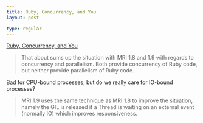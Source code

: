 ```yaml
---
title: Ruby, Concurrency, and You
layout: post

type: regular
---
```


<a href="http://www.engineyard.com/blog/2011/ruby-concurrency-and-you/">Ruby, Concurrency, and You</a>

> That about sums up the situation with MRI 1.8 and 1.9 with regards to concurrency and parallelism. Both provide concurrency of Ruby code, but neither provide parallelism of Ruby code.

Bad for CPU-bound processes, but do we really care for IO-bound processes?

> MRI 1.9 uses the same technique as MRI 1.8 to improve the situation, namely the GIL is released if a Thread is waiting on an external event (normally IO) which improves responsiveness. 